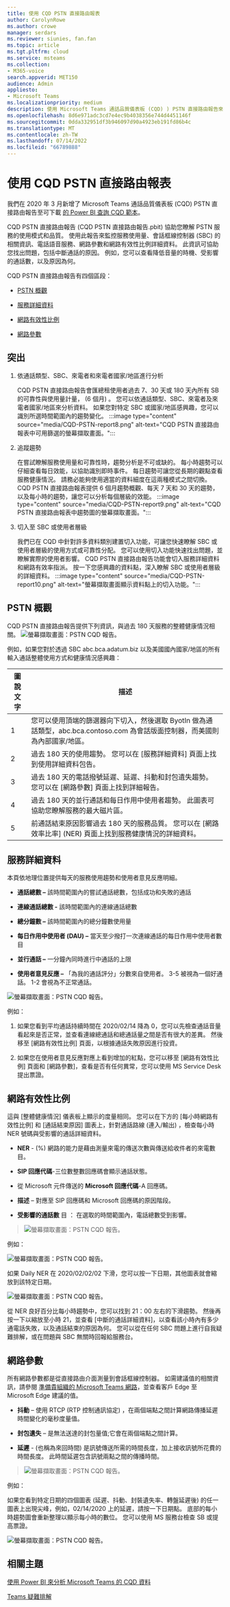 ```yaml
---
title: 使用 CQD PSTN 直接路由報表
author: CarolynRowe
ms.author: crowe
manager: serdars
ms.reviewer: siunies, fan.fan
ms.topic: article
ms.tgt.pltfrm: cloud
ms.service: msteams
ms.collection:
- M365-voice
search.appverid: MET150
audience: Admin
appliesto:
- Microsoft Teams
ms.localizationpriority: medium
description: 使用 Microsoft Teams 通話品質儀表板 (CQD) ) PSTN 直接路由報告來監控和疑難排解 Microsoft Teams 中的 PSTN 通話。
ms.openlocfilehash: 8d6e971adc3cd7e4ec9b4038356e744d4451146f
ms.sourcegitcommit: 0dda332951df3b946097d90a4923eb191fd86b4c
ms.translationtype: MT
ms.contentlocale: zh-TW
ms.lasthandoff: 07/14/2022
ms.locfileid: "66789888"
---
```

# <a name="using-the-cqd-pstn-direct-routing-report"></a>使用 CQD PSTN 直接路由報表

我們在 2020 年 3 月新增了 Microsoft Teams 通話品質儀表板 (CQD) PSTN 直接路由報告至可下載 [的 Power BI 查詢 CQD 範本](https://github.com/MicrosoftDocs/OfficeDocs-SkypeForBusiness/blob/live/Teams/downloads/CQD-Power-BI-query-templates.zip?raw=true)。 


CQD PSTN 直接路由報告 (CQD PSTN 直接路由報告.pbit) 協助您瞭解 PSTN 服務的使用模式和品質。 使用此報告來監控服務使用量、會話框線控制器 (SBC) 的相關資訊、電話語音服務、網路參數和網路有效性比例詳細資料。 此資訊可協助您找出問題，包括中斷通話的原因。 例如，您可以查看降低音量的時機、受影響的通話數，以及原因為何。


CQD PSTN 直接路由報告有四個區段：

  - [PSTN 概觀](#pstn-overview)

  - [服務詳細資料](#service-details)

  - [網路有效性比例](#network-effectiveness-ratio)

  - [網路參數](#network-parameters)

## <a name="highlights"></a>突出

1. 依通話類型、SBC、來電者和來電者國家/地區進行分析

   CQD PSTN 直接路由報告會匯總租使用者過去 7、30 天或 180 天內所有 SB 的可靠性與使用量計量， (6 個月) 。 您可以依通話類型、SBC、來電者及來電者國家/地區來分析資料。 如果您對特定 SBC 或國家/地區感興趣，您可以識別所選時間範圍內的趨勢變化。
   :::image type="content" source="media/CQD-PSTN-report8.png" alt-text="CQD PSTN 直接路由報表中可用篩選的螢幕擷取畫面。":::
   
2. 追蹤趨勢

    在嘗試瞭解服務使用量和可靠性時，趨勢分析是不可或缺的。 每小時趨勢可以仔細查看每日效能，以協助識別即時事件。 每日趨勢可讓您從長期的觀點查看服務健康情況。 請務必能夠使用適當的資料細度在這兩種模式之間切換。 CQD PSTN 直接路由報表提供 6 個月趨勢概觀、每天 7 天和 30 天的趨勢，以及每小時的趨勢，讓您可以分析每個層級的效能。
    :::image type="content" source="media/CQD-PSTN-report9.png" alt-text="CQD PSTN 直接路由報表中趨勢圖的螢幕擷取畫面。":::

3. 切入至 SBC 或使用者層級

   我們已在 CQD 中針對許多資料類別建置切入功能，可讓您快速瞭解 SBC 或使用者層級的使用方式或可靠性分配。 您可以使用切入功能快速找出問題，並瞭解實際的使用者影響。 CQD PSTN 直接路由報告功能會切入服務詳細資料和網路有效率指派。 按一下您感興趣的資料點，深入瞭解 SBC 或使用者層級的詳細資料。
   :::image type="content" source="media/CQD-PSTN-report10.png" alt-text="螢幕擷取畫面顯示資料點上的切入功能。":::


## <a name="pstn-overview"></a>PSTN 概觀

CQD PSTN 直接路由報告提供下列資訊，與過去 180 天服務的整體健康情況相關。
![螢幕擷取畫面：PSTN CQD 報告。](media/CQD-PSTN-report1.png)

例如，如果您對於透過 SBC abc.bca.adatum.biz 以及美國國內國家/地區的所有輸入通話整體使用方式和健康情況感興趣：

| **圖說文字** | **描述**                                                                                                                                                 |
| ------------ | --------------------------------------------------------------------------------------------------------------------------------------------------------------- |
| 1            | 您可以使用頂端的篩選器向下切入，然後選取 ByotIn 做為通話類型，abc.bca.contoso.com 為會話版面控制器，而美國則為內部國家/地區。 |
| 2            | 過去 180 天的使用趨勢。 您可以在 [服務詳細資料] 頁面上找到使用詳細資料包告。                                                                     |
| 3            | 過去 180 天的電話撥號延遲、延遲、抖動和封包遺失趨勢。 您可以在 [網路參數] 頁面上找到詳細報告。                           |
| 4            | 過去 180 天的並行通話和每日作用中使用者趨勢。 此圖表可協助您瞭解服務的最大磁片區。                            |
| 5            | 前通話結束原因影響過去 180 天的服務品質。 您可以在 [網路效率比率] (NER) 頁面上找到服務健康情況的詳細資料。                    |

## <a name="service-details"></a>服務詳細資料

本頁依地理位置提供每天的服務使用趨勢和使用者意見反應明細。

  - **通話總數 –** 該時間範圍內的嘗試通話總數，包括成功和失敗的通話

  - **連線通話總數 -** 該時間範圍內的連線通話總數

  - **總分鐘數 –** 該時間範圍內的總分鐘數使用量

  - **每日作用中使用者 (DAU) –** 當天至少撥打一次連線通話的每日作用中使用者數目

  - **並行通話 –** 一分鐘內同時進行中通話的上限

  - **使用者意見反應 –** 「為我的通話評分」分數來自使用者。 3-5 被視為一個好通話。 1-2 會視為不正常通話。

![螢幕擷取畫面：PSTN CQD 報告。](media/CQD-PSTN-report2.png)

例如：

1.  如果您看到平均通話持續時間在 2020/02/14 降為 0，您可以先檢查通話音量看起來是否正常，並查看連線總通話和總通話量之間是否有很大的差異。 然後移至 [網路有效性比例] 頁面，以根據通話失敗原因進行投資。

2.  如果您在使用者意見反應對應上看到增加的紅點，您可以移至 [網路有效性比例] 頁面和 [網路參數]，查看是否有任何異常，您可以使用 MS Service Desk 提出票證。

## <a name="network-effectiveness-ratio"></a>網路有效性比例

這與 [整體健康情況] 儀表板上顯示的度量相同。 您可以在下方的 [每小時網路有效性比例] 和 [通話結束原因] 圖表上，針對通話路線 (連入/輸出) ，檢查每小時 NER 號碼與受影響的通話詳細資料。

  - **NER** - (%) 網路的能力是藉由測量來電的傳送次數與傳送給收件者的來電數目。

  - **SIP 回應代碼**-三位數整數回應碼會顯示通話狀態。

  - 從 Microsoft 元件傳送的 **Microsoft 回應代碼**-A 回應碼。

  - **描述** – 對應至 SIP 回應碼和 Microsoft 回應碼的原因階段。

  - **受影響的通話數** 目 ： 在選取的時間範圍內，電話總數受到影響。

> ![螢幕擷取畫面：PSTN CQD 報告。](media/CQD-PSTN-report3.png)
> 
例如：

![螢幕擷取畫面：PSTN CQD 報告。](media/CQD-PSTN-report4.png)

如果 Daily NER 在 2020/02/02/02 下滑，您可以按一下日期，其他圖表就會縮放到該特定日期。

![螢幕擷取畫面：PSTN CQD 報告。](media/CQD-PSTN-report5.png)

從 NER 良好百分比每小時趨勢中，您可以找到 21：00 左右的下滑趨勢。 然後再按一下以縮放至小時 21，並查看 [中斷的通話詳細資料]，以查看該小時內有多少通電話失敗，以及通話結束的原因為何。 您可以從在任何 SBC 問題上進行自我疑難排解，或在問題與 SBC 無關時回報給服務台。

## <a name="network-parameters"></a>網路參數

所有網路參數都是從直接路由介面測量到會話框線控制器。 如需建議值的相關資訊，請參閱 [準備貴組織的 Microsoft Teams 網路](prepare-network.md)，並查看客戶 Edge 至 Microsoft Edge 建議的值。

  - **抖動** – 使用 RTCP (RTP 控制通訊協定) ，在兩個端點之間計算網路傳播延遲時間變化的毫秒度量值。

  - **封包遺失** – 是無法送達的封包量值;它會在兩個端點之間計算。

  - **延遲** - (也稱為來回時間) 是訊號傳送所需的時間長度，加上接收訊號所花費的時間長度。 此時間延遲包含訊號兩點之間的傳播時間。

> ![螢幕擷取畫面：PSTN CQD 報告。](media/CQD-PSTN-report6.png)

例如：

如果您看到特定日期的四個圖表 (延遲、抖動、封裝遺失率、轉盤延遲後) 的任一圖表上出現尖峰，例如，02/14/2020 上的延遲，請按一下日期點。 底部的每小時趨勢圖會重新整理以顯示每小時的數位。 您可以使用 MS 服務台檢查 SB 或提高票證。

![螢幕擷取畫面：PSTN CQD 報告。](media/CQD-PSTN-report7.png)



## <a name="related-topics"></a>相關主題

[使用 Power BI 來分析 Microsoft Teams 的 CQD 資料](CQD-PSTN-report.md)

[Teams 疑難排解](/MicrosoftTeams/troubleshoot/teams)
